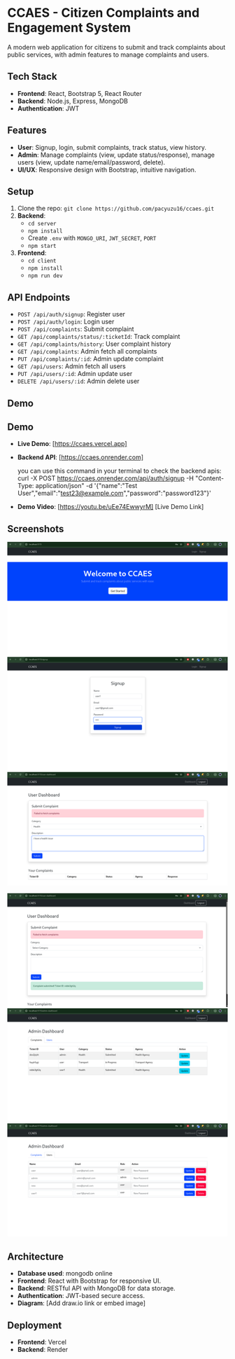 # CCAES - Citizen Complaints and Engagement System

A modern web application for citizens to submit and track complaints about public services, with admin features to manage complaints and users.

## Tech Stack
- **Frontend**: React, Bootstrap 5, React Router
- **Backend**: Node.js, Express, MongoDB
- **Authentication**: JWT

## Features
- **User**: Signup, login, submit complaints, track status, view history.
- **Admin**: Manage complaints (view, update status/response), manage users (view, update name/email/password, delete).
- **UI/UX**: Responsive design with Bootstrap, intuitive navigation.

## Setup
1. Clone the repo: `git clone https://github.com/pacyuzu16/ccaes.git`
2. **Backend**:
   - `cd server`
   - `npm install`
   - Create `.env` with `MONGO_URI`, `JWT_SECRET`, `PORT`
   - `npm start`
3. **Frontend**:
   - `cd client`
   - `npm install`
   - `npm run dev`

## API Endpoints
- `POST /api/auth/signup`: Register user
- `POST /api/auth/login`: Login user
- `POST /api/complaints`: Submit complaint
- `GET /api/complaints/status/:ticketId`: Track complaint
- `GET /api/complaints/history`: User complaint history
- `GET /api/complaints`: Admin fetch all complaints
- `PUT /api/complaints/:id`: Admin update complaint
- `GET /api/users`: Admin fetch all users
- `PUT /api/users/:id`: Admin update user
- `DELETE /api/users/:id`: Admin delete user

## Demo
## Demo
- **Live Demo**: [https://ccaes.vercel.app]
- **Backend API**: [https://ccaes.onrender.com]  
   
   you can use this command in your terminal to check the backend apis:  curl -X POST https://ccaes.onrender.com/api/auth/signup -H "Content-Type: application/json" -d '{"name":"Test User","email":"test23@example.com","password":"password123"}'

   
- **Demo Video**: [https://youtu.be/uEe74EwwyrM]
[Live Demo Link]

## Screenshots
![Home Page](images/1.png)
![login](images/2.png)
![User Dashboard](images/3.png)

![Complain submited](images/4.png)
![admin Dashboard](images/5.png)
![user management Dashboard](images/6.png)


## Architecture
- **Database used**: mongodb online 
- **Frontend**: React with Bootstrap for responsive UI.
- **Backend**: RESTful API with MongoDB for data storage.
- **Authentication**: JWT-based secure access.
- **Diagram**: [Add draw.io link or embed image]

## Deployment
- **Frontend**: Vercel
- **Backend**: Render
